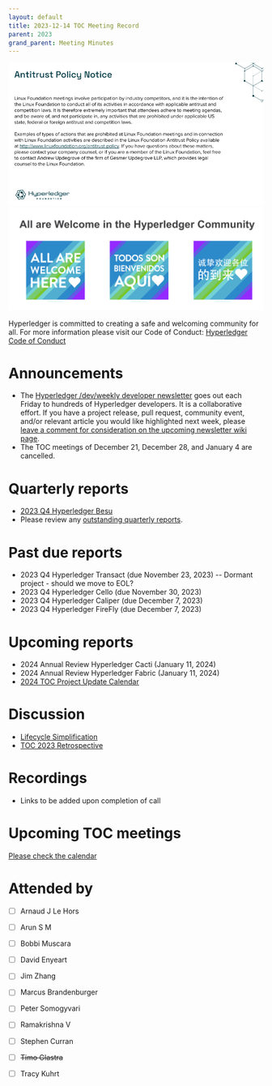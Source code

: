 ```yaml
---
layout: default
title: 2023-12-14 TOC Meeting Record
parent: 2023
grand_parent: Meeting Minutes
---
```

![Antitrust Policy Notice](../images/antitrust-policy-notice.png "Antitrust Policy Notice")
![All are Welcome in the Hyperledger Community](../images/all-are-welcome.png "All are Welcome in the Hyperledger Community")

Hyperledger is committed to creating a safe and welcoming community for all. For more information please visit our Code of Conduct: [Hyperledger Code of Conduct](https://toc.hyperledger.org/governing-documents/code-of-conduct.html)

# Announcements
* The [Hyperledger /dev/weekly developer newsletter](https://wiki.hyperledger.org/pages/viewpage.action?pageId=39618905) goes out each Friday to hundreds of Hyperledger developers. It is a collaborative effort. If you have a project release, pull request, community event, and/or relevant article you would like highlighted next week, please [leave a comment for consideration on the upcoming newsletter wiki page](https://wiki.hyperledger.org/display/DR/2023).
* The TOC meetings of December 21, December 28, and January 4 are cancelled.

# Quarterly reports
* [2023 Q4 Hyperledger Besu](https://github.com/hyperledger/toc/pull/192)
* Please review any [outstanding quarterly reports](https://github.com/hyperledger/toc/pulls?q=is%3Apr+is%3Aopen+label%3Aquarterly-report+user-review-requested%3A%40me).

# Past due reports
* 2023 Q4 Hyperledger Transact (due November 23, 2023) -- Dormant project - should we move to EOL?
* 2023 Q4 Hyperledger Cello (due November 30, 2023)
* 2023 Q4 Hyperledger Caliper (due December 7, 2023)
* 2023 Q4 Hyperledger FireFly (due December 7, 2023)

# Upcoming reports
* 2024 Annual Review Hyperledger Cacti (January 11, 2024)
* 2024 Annual Review Hyperledger Fabric (January 11, 2024)
* [2024 TOC Project Update Calendar](../../project-reports/2024/2024-updates.md)

# Discussion
* [Lifecycle Simplification](https://github.com/hyperledger/toc/pull/188)
* [TOC 2023 Retrospective](https://docs.google.com/presentation/d/126hBqWstyWl1UhzsR52cy1kqNtp6NYPrdzkhdSIRc5Q/edit?usp=sharing)

# Recordings
* Links to be added upon completion of call

# Upcoming TOC meetings
[Please check the calendar](https://lists.hyperledger.org/g/toc/calendar)

# Attended by
* [ ] Arnaud J Le Hors
* [ ] Arun S M
* [ ] Bobbi Muscara
* [ ] David Enyeart
* [ ] Jim Zhang
* [ ] Marcus Brandenburger
* [ ] Peter Somogyvari
* [ ] Ramakrishna V
* [ ] Stephen Curran
* [ ] ~~Timo Glastra~~
* [ ] Tracy Kuhrt

